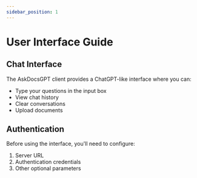```yaml
---
sidebar_position: 1
---
```


# User Interface Guide

## Chat Interface

The AskDocsGPT client provides a ChatGPT-like interface where you can:
- Type your questions in the input box
- View chat history
- Clear conversations
- Upload documents

## Authentication

Before using the interface, you'll need to configure:
1. Server URL
2. Authentication credentials
3. Other optional parameters